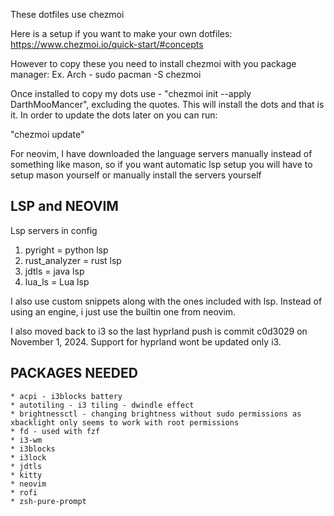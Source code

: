 These dotfiles use chezmoi

Here is a setup if you want to make your own dotfiles:
https://www.chezmoi.io/quick-start/#concepts

However to copy these you need to install chezmoi with you package manager:
Ex. Arch - sudo pacman -S chezmoi

Once installed to copy my dots use - "chezmoi init --apply DarthMooMancer", excluding the quotes. This will install the dots and that is it. 
In order to update the dots later on you can run:

"chezmoi update"


For neovim, I have downloaded the language servers manually instead of something like mason, so if you want automatic lsp setup you will have to setup mason yourself or manually install the servers yourself 

LSP and NEOVIM
--------------

Lsp servers in config
1. pyright = python lsp
2. rust_analyzer = rust lsp
3. jdtls = java lsp
4. lua_ls = Lua lsp 

I also use custom snippets along with the ones included with lsp. Instead of using an engine, i just use the builtin one from neovim.

I also moved back to i3 so the last hyprland push is commit c0d3029 on November 1, 2024. Support for hyprland wont be updated only i3.

PACKAGES NEEDED
---------------

    * acpi - i3blocks battery
    * autotiling - i3 tiling - dwindle effect
    * brightnessctl - changing brightness without sudo permissions as xbacklight only seems to work with root permissions
    * fd - used with fzf
    * i3-wm
    * i3blocks
    * i3lock
    * jdtls 
    * kitty
    * neovim
    * rofi
    * zsh-pure-prompt

